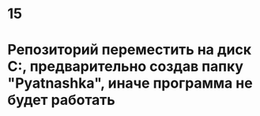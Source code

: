 # 15
# Репозиторий переместить на диск C:, предварительно создав папку "Pyatnashka", иначе программа не будет работать
